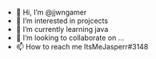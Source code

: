 - 👋 Hi, I’m @jjwngamer
- 👀 I’m interested in projcects
- 🌱 I’m currently learning java
- 💞️ I’m looking to collaborate on ...
- 📫 How to reach me ItsMeJasperr#3148

<!---
jjwngamer/jjwngamer is a ✨ special ✨ repository because its `README.md` (this file) appears on your GitHub profile.
You can click the Preview link to take a look at your changes.
--->
